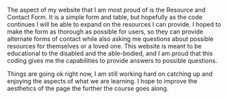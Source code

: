 The aspect of my website that I am most proud of is the Resource and Contact Form.  It is a simple form and table, but hopefully as the code continues I will be able to expand on the resources I can provide.  I hoped to make the form as thorough as possible for users, so they can provide alternate forms of contact while also asking me questions about possible resources for themselves or a loved one.  This website is meant to be educational to the disabled and the able-bodied, and I am proud that this coding gives me the capabilities to provide answers to possible questions.

Things are going ok right now, I am still working hard on catching up and enjoying the aspects of what we are learning.  I hope to improve the aesthetics of the page the further the course goes along.